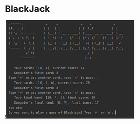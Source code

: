# BlackJack
!<img src="https://github.com/AlinaDbeep/BlackJack/blob/main/ScreenshotBlackJack.png?raw=true" width="400">
